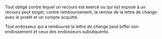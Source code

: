 Tout obligé contre lequel un recours est exercé ou qui est exposé à un recours peut exiger, contre remboursement, la remise de la lettre de change avec le protêt et un compte acquitté.

Tout endosseur qui a remboursé la lettre de change peut biffer son endossement et ceux des endosseurs subséquents.
